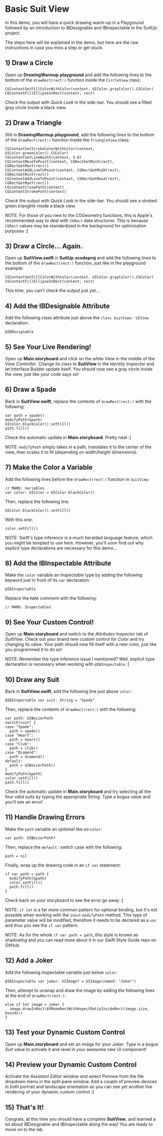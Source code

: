 # Basic Suit View

In this demo, you will have a quick drawing warm-up in a Playground followed by an introduction to IBDesignable and IBInspectable in the SuitUp project.

The steps here will be explained in the demo, but here are the raw instructions in case you miss a step or get stuck.

## 1) Draw a Circle

Open up **DrawingWarmup.playground** and add the following lines to the bottom of the `drawRect(rect:)` function inside the `CircleView` class:

    CGContextSetFillColorWithColor(context, UIColor.grayColor().CGColor)
    CGContextFillEllipseInRect(context, rect)

Check the output with *Quick Look* in the side-bar. You should see a filled gray circle inside a black view.

## 2) Draw a Triangle

Still in **DrawingWarmup.playground**, add the following lines to the bottom of the `drawRect(rect:)` function inside the `TriangleView` class:

    CGContextSetStrokeColorWithColor(context, UIColor.greenColor().CGColor)
    CGContextSetLineWidth(context, 5.0)
    CGContextMoveToPoint(context, CGRectGetMinX(rect), CGRectGetMaxY(rect))
    CGContextAddLineToPoint(context, CGRectGetMidX(rect), CGRectGetMinY(rect))
    CGContextAddLineToPoint(context, CGRectGetMaxX(rect), CGRectGetMaxY(rect))
    CGContextClosePath(context)
    CGContextStrokePath(context)

Check the output with *Quick Look* in the side-bar. You should see a stroked green trianghle inside a black view.

NOTE: For those of you new to the CGGeometry functions, this is Apple's recommended way to deal with `CGRect` data structures. This is because `CGRect` values may be standardized in the background for optimization purposes :]

## 3) Draw a Circle... Again.

Open up **SuitView.swift** in **SuitUp.xcodeproj** and add the following lines to the bottom of the `drawRect(rect:)` function, just like in the playground example:

    CGContextSetFillColorWithColor(context, UIColor.grayColor().CGColor)
    CGContextFillEllipseInRect(context, rect)

This time, you can't check the output just yet...

## 4) Add the IBDesignable Attribute

Add the following class attribute just above the `class SuitView: UIView` declaration:

    @IBDesignable

## 5) See Your Live Rendering!

Open up **Main.storyboard** and click on the white *View* in the middle of the *View Controller*. Change its class to **SuitView** in the *Identity Inspector* and let Interface Builder update itself. You should now see a gray circle inside the view, just like your code says so!

## 6) Draw a Spade

Back in **SuitView.swift**, replace the contents of `drawRect(rect:)` with the following:

    var path = spade()
    modifyPath(&path)
    UIColor.blackColor().setFill()
    path.fill()

Check the automatic update in **Main.storyboard**. Pretty neat :]

NOTE: `modifyPath` simply takes in a path, translates it to the center of the view, then scales it to fit (depending on width/height dimensions).

## 7) Make the Color a Variable

Add the following lines before the `drawRect(rect:)` function in `SuitView`:

    // MARK: Variables
    var color: UIColor = UIColor.blackColor()

Then, replace the following line:

    UIColor.blackColor().setFill()

With this one:

    color.setFill() 

NOTE: Swift's type inference is a much heralded language feature, which you might be tempted to use here. However, you'll soon find out why explicit type declarations are necessary for this demo...         

## 8) Add the IBInspectable Attribute

Make the `color` variable an *Inspectable* type by adding the following keyword just in front of its `var` declaration:

    @IBInspectable

Replace the `MARK` comment with the following:

    // MARK: Inspectables

## 9) See Your Custom Control!

Open up **Main.storyboard** and switch to the *Attributes Inspector* tab of *SuitView*. Check out your brand new custom control for *Color* and try changing its value. Your path should now fill itself with a new color, just like you programmed it to do so!

NOTE: Remember the type inference issue I mentioned? Well, explicit type declaration is necessary when working with `@IBInspectable` :]

## 10) Draw any Suit

Back in **SuitView.swift**, add the following line just above `color`:

    @IBInspectable var suit: String = "Spade"

Then, replace the contents of `drawRect(rect:)` with the following:

    var path: UIBezierPath
    switch(suit) {
    case "Spade":
      path = spade()
    case "Heart":
      path = heart()
    case "Club":
      path = club()
    case "Diamond":
      path = diamond()
    default:
      path = UIBezierPath()
    }
    modifyPath(&path)
    color.setFill()
    path.fill()

Check the automatic update in **Main.storyboard** and try selecting all the four valid suits by typing the appropriate String. Type a bogus value and you'll see an error!

## 11) Handle Drawing Errors

Make the `path` variable an *optional* like so:`color`:

    var path: UIBezierPath?

Then, replace the `default:` switch case with the following:

    path = nil

Finally, wrap up the drawing code in an `if var` statement:

    if var path = path {
      modifyPath(&path)
      color.setFill()
      path.fill()
    }

Check back on your storyboard to see the error go away :]

NOTE: `if let` is a far more common pattern for optional binding, but it's not possible when working with the `inout` `modifyPath` method. This type of parameter value will be modified, therefore it needs to be declared as a `var` and thus you see the `if var` pattern.

NOTE: As for the whole `if var path = path`, this style is known as shadowing and you can read more about it in our Swift Style Guide repo on GitHub.

## 12) Add a Joker

Add the following inspectable variable just below `color`:

    @IBInspectable var joker: UIImage? = UIImage(named: "Joker")

Then, attempt to unwrap and draw the image by adding the following lines at the end of `drawRect(rect:)`:

    else if let image = joker {
      image.drawInRect(AVMakeRectWithAspectRatioInsideRect(image.size, bounds))
    }

## 13) Test your Dynamic Custom Control

Open up **Main.storyboard** and set an image for your *Joker*. Type in a bogus *Suit* value to activate it and revel in your awesome new UI component!

## 14) Preview your Dynamic Custom Control

Activate the *Assistant Editor* window and select *Preview* from the file dropdown menu in the split-pane window. Add a couple of preview devices in both portrait and landscape orientation so you can see yet another live rendering of your dynamic custom control :]

## 15) That's It!

Congrats, at this time you should have a complete **SuitView**, and learned a lot about IBDesignable and IBInspectable along the way! You are ready to move on to the lab.